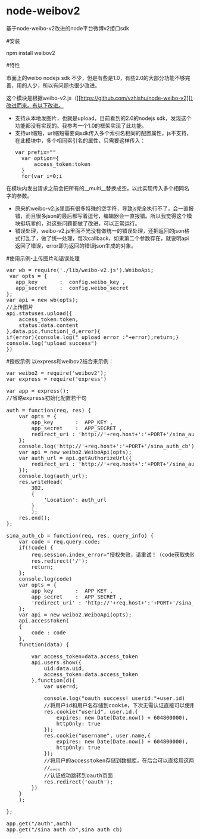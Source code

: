 node-weibov2
============

基于node-weibo-v2改进的node平台微博v2接口sdk

#安装

  npm install weibov2
  
#特性

市面上的weibo nodejs sdk 不少，但是有些是1.0，有些2.0的大部分功能不够完善，用的人少，所以有问题也很少改进。

这个模块是根据weibo-v2.js（[[https://github.com/vzhishu/node-weibo-v2]]）改进而来。有以下改进。

* 支持从本地发图片，也就是upload，目前看到的2.0的nodejs sdk，发现这个功能都没有实现的。我参考一个1.0的框架实现了此功能。
* 支持url缩短，url缩短需要向sdk传入多个索引名相同的配置属性，js不支持，在此模块中，多个相同索引名的属性，只需要这样传入：
    <pre>var prefix=""
    var option={
        access_token:token
    }
    for(var i=0;i<reg_result.length;i++){
        option[prefix+"url_long"]=reg_result[i]
        prefix+="__multi__"
    } 
    api.statuses.shorten(option,function(_d){
       //...                                                
    })</pre>
在模块内发出请求之前会把所有的__multi__替换成空，以此实现传入多个相同名字的参数。
* 原来的weibo-v2.js里面有很多特殊的空字符，导致js完全执行不了，会一直报错，而且很多json的最后都写着逗号，编辑器会一直报错。所以我觉得这个模块挺坑爹的，对这些问题都做了改进，可以正常运行。
* 错误处理，weibo-v2.js里面不光没有做统一的错误处理，还把返回的json格式打乱了，做了统一处理，每次callback，如果第二个参数存在，就说明api返回了错误，error即为返回的错误json生成的对象。

#使用示例-上传图片和错误处理

<pre>
var wb = require('./lib/weibo-v2.js').WeiboApi;
 var opts = {
   app_key       :  config.weibo_key ,
   app_secret    :  config.weibo_secret 
};
var api = new wb(opts);
//上传图片
api.statuses.upload({
    access_token:token,
    status:data.content
},data.pic,function(_d,error){
if(error){console.log(" upload error :"+error);return;}
console.log("upload success")
})
</pre>

#授权示例
以express和weibov2结合来示例：

<pre>
var weibo2 = require('weibov2');
var express = require('express')

var app = express();
//省略express初始化配置若干句

auth = function(req, res) {
    var opts = {
        app_key       :  APP_KEY ,
        app_secret    :  APP_SECRET ,
        redirect_uri : 'http://'+req.host+':'+PORT+'/sina_auth_cb'
    };
    console.log('http://'+req.host+':'+PORT+'/sina_auth_cb')
    var api = new weibo2.WeiboApi(opts);
    var auth_url = api.getAuthorizeUrl({
        redirect_uri : 'http://'+req.host+':'+PORT+'/sina_auth_cb'
    });
    console.log(auth_url);
    res.writeHead(
        302, 
        {
            'Location': auth_url
        }
        );
    res.end();    
};

sina_auth_cb = function(req, res, query_info) {
    var code = req.query.code;
    if(!code) {
        req.session.index_error="授权失败，请重试！（code获取失败）"
        res.redirect('/');
        return;
    };
    console.log(code)
    var opts = {
        app_key       :  APP_KEY ,
        app_secret    :  APP_SECRET ,
        'redirect_uri' : 'http://'+req.host+':'+PORT+'/sina_auth_cb'
    };
    var api = new weibo2.WeiboApi(opts);
    api.accessToken(
    {
        code : code
    },
    function(data) {
       
        var access_token=data.access_token
        api.users.show({
            uid:data.uid,
            access_token:data.access_token
        },function(d){
            var user=d;
           
            console.log("oauth success! userid:"+user.id)
            //将用户id和用户名存储到cookie，下次无需认证直接可以使用。
            res.cookie("userid", user.id,{
                expires: new Date(Date.now() + 604800000), 
                httpOnly: true
            });
            res.cookie("username", user.name,{
                expires: new Date(Date.now() + 604800000), 
                httpOnly: true
            });
            //将用户的accesstoken存储到数据库，在后台可以直接用这两个信息发送微博，无需用户参与。
            //。。。。
            //认证成功跳转到oauth页面
            res.redirect('oauth');
        })   
    }
    );

};

app.get("/auth",auth)
app.get("/sina_auth_cb",sina_auth_cb)
</pre>